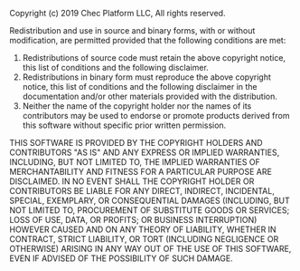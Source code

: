 Copyright (c) 2019 Chec Platform LLC, All rights reserved.

Redistribution and use in source and binary forms, with or without modification, are permitted provided that the following conditions are met:

1) Redistributions of source code must retain the above copyright notice, this list of conditions and the following disclaimer.
2) Redistributions in binary form must reproduce the above copyright notice, this list of conditions and the following disclaimer in the documentation and/or other materials provided with the distribution.
3) Neither the name of the copyright holder nor the names of its contributors may be used to endorse or promote products derived from this software without specific prior written permission. 

THIS SOFTWARE IS PROVIDED BY THE COPYRIGHT HOLDERS AND CONTRIBUTORS "AS IS" AND ANY EXPRESS OR IMPLIED WARRANTIES, INCLUDING, BUT NOT LIMITED TO, THE IMPLIED WARRANTIES OF MERCHANTABILITY AND FITNESS FOR A PARTICULAR PURPOSE ARE DISCLAIMED. IN NO EVENT SHALL THE COPYRIGHT HOLDER OR CONTRIBUTORS BE LIABLE FOR ANY DIRECT, INDIRECT, INCIDENTAL, SPECIAL, EXEMPLARY, OR CONSEQUENTIAL DAMAGES (INCLUDING, BUT NOT LIMITED TO, PROCUREMENT OF SUBSTITUTE GOODS OR SERVICES; LOSS OF USE, DATA, OR PROFITS; OR BUSINESS INTERRUPTION) HOWEVER CAUSED AND ON ANY THEORY OF LIABILITY, WHETHER IN CONTRACT, STRICT LIABILITY, OR TORT (INCLUDING NEGLIGENCE OR OTHERWISE) ARISING IN ANY WAY OUT OF THE USE OF THIS SOFTWARE, EVEN IF ADVISED OF THE POSSIBILITY OF SUCH DAMAGE.